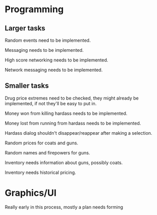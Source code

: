 # Programming #

## Larger tasks ##

Random events need to be implemented.

Messaging needs to be implemented.

High score networking needs to be implemented.

Network messaging needs to be implemented.


## Smaller tasks ##

Drug price extremes need to be checked, they might already be implemented, if not they'll be easy to put in.

Money won from killing hardass needs to be implemented.

Money lost from running from hardass needs to be implemented.

Hardass dialog shouldn't disappear/reappear after making a selection.

Random prices for coats and guns.

Random names and firepowers for guns.

Inventory needs information about guns, possibly coats.

Inventory needs historical pricing.


# Graphics/UI #

Really early in this process, mostly a plan needs forming